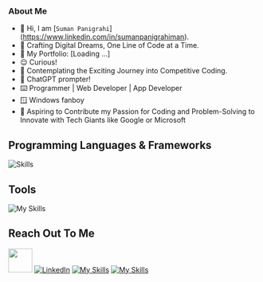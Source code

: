 ### About Me

- 👋 Hi, I am [`Suman Panigrahi`] (https://www.linkedin.com/in/sumanpanigrahiman).
- 🚀 Crafting Digital Dreams, One Line of Code at a Time.
- 👀 My Portfolio: [Loading ...]
- 😌 Curious!
- 👀 Contemplating the Exciting Journey into Competitive Coding.
- 👀 ChatGPT prompter!
- ⌨️ Programmer | Web Developer | App Developer
- 🪟 Windows fanboy
- 🚀 Aspiring to Contribute my Passion for Coding and Problem-Solving to Innovate with Tech Giants like Google or Microsoft

## Programming Languages & Frameworks
<!--TODO: Add verilog-->
![Skills](https://skills.thijs.gg/icons?i=c,cpp,py,java,js,html,css,react,mysql,postgres,flutter,sqlite,dart,tailwind,express,nodejs,)

<!--
## GitHub Contributions Graph
[![Suman's Github Activity Graph](https://github-readme-activity-graph.vercel.app/graph?username=Ashrockzzz2003&theme=github-dark)](https://github.com/Ashrockzzz2003)
-->

## Tools

![My Skills](https://skills.thijs.gg/icons?i=git,github,androidstudio,linux,arduino,autocad,bootstrap,codepen,firebase,ps,visualstudio,vscode,figma,eclipse,replit,postman,)

<!--
## MarkUp

![My Skills](https://skills.thijs.gg/icons?i=md,HTML)

## Competitive Coding Profile

<a href="https://www.hackerrank.com/Ashrock_m13"><img height="45" width="45" src="https://user-images.githubusercontent.com/17762967/42728663-26ebdb04-87dd-11e8-928f-fb01479a2ce1.png"></a>
<a href="https://www.codechef.com/users/ashrock_m13" style="border-radius: 30%; height: 60px; width: 55px;"><img src="https://res.cloudinary.com/crunchbase-production/image/upload/c_lpad,f_auto,q_auto:eco,dpr_1/zruiknbedz8yqafxbazb" style="border-radius: 30%; height: 60px; width: 55px;"></a>
<a href="https://codeforces.com/profile/ashrock_m13"><img src="https://play-lh.googleusercontent.com/zaldniLc2XTBhNlCDR4hcD5bcRYHZ56_lO0yA2Qu-cADShy1_HDWrICSvv0EPTX79WY" style="height: 60px; width: 55px;"></a>
-->

## Reach Out To Me
<!--
<a href="https://ashrockzzz2003.github.io/portfolio/"><img height="48" width="48" src="https://cdn3d.iconscout.com/3d/premium/thumb/web-browser-4165162-3457172.png" ></a>
-->
<a href="mailto:psuman7155@gmail.com"><img height="48" width="48" src="https://i.ibb.co/vD0fmh5/iconizer-icons8-gmail.png" ></a>
<a href="https://www.linkedin.com/in/sumanpanigrahiman">![LinkedIn](https://skills.thijs.gg/icons?i=linkedin)</a>
<a href="https://www.instagram.com/truly__livin/">![My Skills](https://skills.thijs.gg/icons?i=instagram)</a>
<a href="https://twitter.com/techsumn">![My Skills](https://skills.thijs.gg/icons?i=twitter)</a>

<!--
# GitHub Stats :
-->
<!-- CUSTOM GITHUB README STATS HOSTED ON VERCEL -->
<!-- Domain: github-readme-stats-dga59piw8-ashrockzzz2003.vercel.app -->
<!--
![Ashwin's GitHub Stats](https://github-readme-stats-dga59piw8-ashrockzzz2003.vercel.app/api?username=Ashrockzzz2003&show_icons=true&theme=dark&hide_border=false)
 
[![GitHub Streak](https://github-readme-streak-stats.herokuapp.com?user=Ashrockzzz2003&theme=dark)](https://git.io/streak-stats)

-->
